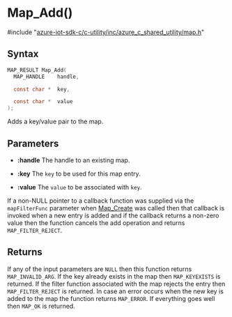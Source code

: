# Map_Add()

\#include "[azure-iot-sdk-c/c-utility/inc/azure_c_shared_utility/map.h](../iot-c-ref-map-h.md)"  

## Syntax

```C
MAP_RESULT Map_Add(
  MAP_HANDLE    handle,

  const char *  key,

  const char *  value
);
```

Adds a key/value pair to the map.

## Parameters
* **:handle** The handle to an existing map. 

* **:key** The `key` to be used for this map entry. 

* **:value** The `value` to be associated with `key`.

If a non-NULL pointer to a callback function was supplied via the `mapFilterFunc` parameter when [Map_Create](#map_8h_1a76142fc262744d64715a597eac0ed9ff) was called then that callback is invoked when a new entry is added and if the callback returns a non-zero value then the function cancels the add operation and returns `MAP_FILTER_REJECT`.

## Returns
If any of the input parameters are `NULL` then this function returns `MAP_INVALID_ARG`. If the key already exists in the map then `MAP_KEYEXISTS` is returned. If the filter function associated with the map rejects the entry then `MAP_FILTER_REJECT` is returned. In case an error occurs when the new key is added to the map the function returns `MAP_ERROR`. If everything goes well then `MAP_OK` is returned.

